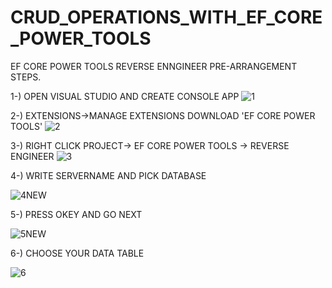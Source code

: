# CRUD_OPERATIONS_WITH_EF_CORE_POWER_TOOLS

EF CORE POWER TOOLS REVERSE ENNGINEER PRE-ARRANGEMENT STEPS.

1-) OPEN VISUAL STUDIO AND CREATE CONSOLE APP
![1](https://user-images.githubusercontent.com/17457858/137208694-c830c34e-1738-4a86-9f04-58953467c9fe.jpg)


2-) EXTENSIONS->MANAGE EXTENSIONS DOWNLOAD 'EF CORE POWER TOOLS' 
![2](https://user-images.githubusercontent.com/17457858/137209103-a686c32b-3d1f-47da-a0ac-571e7295c093.jpg)


3-) RIGHT CLICK PROJECT-> EF CORE POWER TOOLS -> REVERSE ENGINEER
![3](https://user-images.githubusercontent.com/17457858/137209218-2ac8786b-2f80-43e1-ae30-cef209c1d066.jpg)


4-) WRITE SERVERNAME AND PICK DATABASE

![4NEW](https://user-images.githubusercontent.com/17457858/137210240-cf8bf00b-708d-4094-8a87-fd859b3a9a82.jpg)


5-) PRESS OKEY AND GO NEXT

![5NEW](https://user-images.githubusercontent.com/17457858/137210555-56286c6a-496c-432d-b426-3bbc00038496.jpg)

6-) CHOOSE YOUR DATA TABLE 

![6](https://user-images.githubusercontent.com/17457858/137210567-eccbd426-e549-4a63-b0ff-2496c95dced2.jpg)

